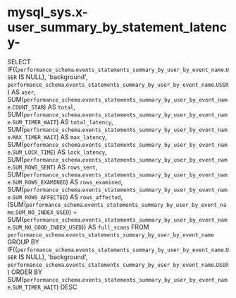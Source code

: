 # mysql_sys.x-user_summary_by_statement_latency-

SELECT 
    IF((`performance_schema`.`events_statements_summary_by_user_by_event_name`.`USER` IS NULL),
        'background',
        `performance_schema`.`events_statements_summary_by_user_by_event_name`.`USER`) AS `user`,
    SUM(`performance_schema`.`events_statements_summary_by_user_by_event_name`.`COUNT_STAR`) AS `total`,
    SUM(`performance_schema`.`events_statements_summary_by_user_by_event_name`.`SUM_TIMER_WAIT`) AS `total_latency`,
    SUM(`performance_schema`.`events_statements_summary_by_user_by_event_name`.`MAX_TIMER_WAIT`) AS `max_latency`,
    SUM(`performance_schema`.`events_statements_summary_by_user_by_event_name`.`SUM_LOCK_TIME`) AS `lock_latency`,
    SUM(`performance_schema`.`events_statements_summary_by_user_by_event_name`.`SUM_ROWS_SENT`) AS `rows_sent`,
    SUM(`performance_schema`.`events_statements_summary_by_user_by_event_name`.`SUM_ROWS_EXAMINED`) AS `rows_examined`,
    SUM(`performance_schema`.`events_statements_summary_by_user_by_event_name`.`SUM_ROWS_AFFECTED`) AS `rows_affected`,
    (SUM(`performance_schema`.`events_statements_summary_by_user_by_event_name`.`SUM_NO_INDEX_USED`) + SUM(`performance_schema`.`events_statements_summary_by_user_by_event_name`.`SUM_NO_GOOD_INDEX_USED`)) AS `full_scans`
FROM
    `performance_schema`.`events_statements_summary_by_user_by_event_name`
GROUP BY IF((`performance_schema`.`events_statements_summary_by_user_by_event_name`.`USER` IS NULL),
    'background',
    `performance_schema`.`events_statements_summary_by_user_by_event_name`.`USER`)
ORDER BY SUM(`performance_schema`.`events_statements_summary_by_user_by_event_name`.`SUM_TIMER_WAIT`) DESC
